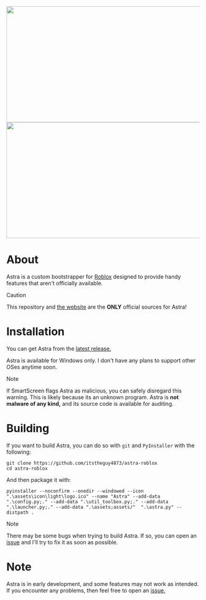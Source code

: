 <img width="824" height="303" src="https://github.com/user-attachments/assets/d6aaf93f-d522-4df2-8e84-92631d7284a9#gh-light-mode-only"/>
<img width="824" height="303" src="https://github.com/user-attachments/assets/80e491ae-3f95-4dd4-ad70-99fd5a811e88#gh-dark-mode-only" />

# About

Astra is a custom bootstrapper for [Roblox](https://roblox.com) designed to provide handy features that aren't officially available.
> [!CAUTION]
> This repository and [the website](https://itstheguy4873.securecpro.com) are the **ONLY** official sources for Astra!

# Installation

You can get Astra from the [latest release.](https://github.com/itstheguy4873/astra-roblox/releases/latest)

Astra is available for Windows only. I don't have any plans to support other OSes anytime soon.

> [!NOTE]
> If SmartScreen flags Astra as malicious, you can safely disregard this warning.
> This is likely because its an unknown program.
> Astra is **not malware of any kind,** and its source code is available for auditing.

# Building

If you want to build Astra, you can do so with `git` and `PyInstaller` with the following:

```
git clone https://github.com/itstheguy4873/astra-roblox
cd astra-roblox
```

And then package it with:

```
pyinstaller --noconfirm --onedir --windowed --icon ".\assets\icon\light\logo.ico" --name "Astra" --add-data ".\config.py;." --add-data ".\util_toolbox.py;." --add-data ".\launcher.py;." --add-data ".\assets;assets/"  ".\astra.py" --distpath .
```


> [!NOTE]
> There may be some bugs when trying to build Astra.
> If so, you can open an [issue](https://github.com/itstheguy4873/astra-roblox/issues)
> and I'll try to fix it as soon as possible.

# Note

Astra is in early development, and some features may not work as intended.
If you encounter any problems, then feel free to open an [issue.](https://github.com/itstheguy4873/astra-roblox/issues)
